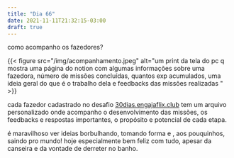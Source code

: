 ```yaml
---
title: "Dia 66"
date: 2021-11-11T21:32:15-03:00
draft: true
---
```


como acompanho os fazedores?

{{< figure src="/img/acompanhamento.jpeg" alt="um print da tela do pc q mostra uma página do notion com algumas informações sobre uma fazedora, número de missões concluídas, quantos exp acumulados, uma ideia geral do que é o trabalho dela e feedbacks das missões realizadas " >}}

cada fazedor cadastrado no desafio [30dias.engajaflix.club](https://30dias.engajaflix.club) tem um arquivo personalizado onde acompanho o desenvolvimento das missões, os feedbacks e respostas importantes, o propósito e potencial de cada etapa.

é maravilhoso ver ideias borbulhando, tomando forma e , aos pouquinhos, saindo pro mundo! hoje especialmente bem feliz com tudo, apesar da canseira e da vontade de derreter no banho. 